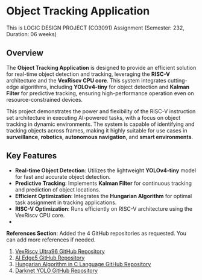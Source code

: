 # Object Tracking Application
This is LOGIC DESIGN PROJECT (CO3091) Assignment (Semester: 232, Duration: 06 weeks)
## Overview
The **Object Tracking Application** is designed to provide an efficient solution for real-time object detection and tracking, leveraging the **RISC-V** architecture and the **VexRiscv CPU core**. This system integrates cutting-edge algorithms, including **YOLOv4-tiny** for object detection and **Kalman Filter** for predictive tracking, ensuring high-performance operation even on resource-constrained devices.

This project demonstrates the power and flexibility of the RISC-V instruction set architecture in executing AI-powered tasks, with a focus on object tracking in dynamic environments. The system is capable of identifying and tracking objects across frames, making it highly suitable for use cases in **surveillance**, **robotics**, **autonomous navigation**, and **smart environments**.

## Key Features
- **Real-time Object Detection**: Utilizes the lightweight **YOLOv4-tiny** model for fast and accurate object detection.
- **Predictive Tracking**: Implements **Kalman Filter** for continuous tracking and prediction of object locations.
- **Efficient Optimization**: Integrates the **Hungarian Algorithm** for optimal task assignment in tracking applications.
- **RISC-V Optimization**: Runs efficiently on RISC-V architecture using the VexRiscv CPU core.
- 
**References Section**: Added the 4 GitHub repositories as requested. You can add more references if needed.
  1. [VexRiscv Ultra96 GitHub Repository](https://github.com/lp6m/VexRiscv_Ultra96)
  2. [AI Edge5 GitHub Repository](https://github.com/ninfueng/aiedge5)
  3. [Hungarian Algorithm in C Language GitHub Repository](https://github.com/mohammadusman/Hungarian-Algorithm-in-C-Language)
  4. [Darknet YOLO GitHub Repository](https://github.com/AlexeyAB/darknet)
